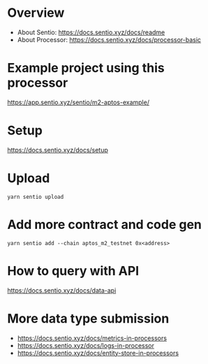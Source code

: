 # Overview
- About Sentio: https://docs.sentio.xyz/docs/readme
- About Processor: https://docs.sentio.xyz/docs/processor-basic

# Example project using this processor
https://app.sentio.xyz/sentio/m2-aptos-example/

# Setup
https://docs.sentio.xyz/docs/setup

# Upload
```
yarn sentio upload
```

# Add more contract and code gen
```
yarn sentio add --chain aptos_m2_testnet 0x<address>
```

# How to query with API
https://docs.sentio.xyz/docs/data-api

# More data type submission
- https://docs.sentio.xyz/docs/metrics-in-processors
- https://docs.sentio.xyz/docs/logs-in-processor
- https://docs.sentio.xyz/docs/entity-store-in-processors

